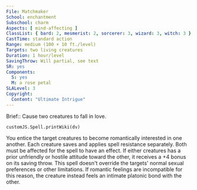 ```yaml
---
File: Matchmaker
School: enchantment
Subschool: charm
Aspects: [ mind-affecting ]
ClassList: { bard: 2, mesmerist: 2, sorcerer: 3, wizard: 3, witch: 3 }
CastTime: standard action
Range: medium (100 + 10 ft./level)
Targets: two living creatures
Duration: 1 hour/level
SavingThrow: Will partial, see text
SR: yes
Components:
  S: yes
  M: a rose petal
SLALevel: 3
Copyright:
  Content: "Ultimate Intrigue"
---
```

Brief:: Cause two creatures to fall in love.

```dataviewjs
customJS.Spell.printWiki(dv)
```

You entice the target creatures to become romantically interested in one another. Each creature saves and applies spell resistance separately. Both must be affected for the spell to have an effect. If either creatures has a prior unfriendly or hostile attitude toward the other, it receives a +4 bonus on its saving throw.  This spell doesn't override the targets' normal sexual preferences or other limitations. If romantic feelings are incompatible for this reason, the creature instead feels an intimate platonic bond with the other.
